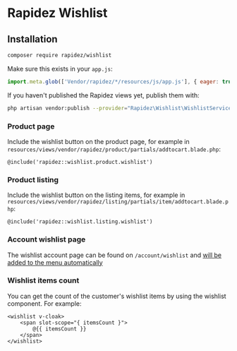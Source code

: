 # Rapidez Wishlist

## Installation

```bash
composer require rapidez/wishlist
```

Make sure this exists in your `app.js`:
```js
import.meta.glob(['Vendor/rapidez/*/resources/js/app.js'], { eager: true });
```

If you haven't published the Rapidez views yet, publish them with:
```bash
php artisan vendor:publish --provider="Rapidez\Wishlist\WishlistServiceProvider" --tag=views
```

### Product page

Include the wishlist button on the product page, for example in `resources/views/vendor/rapidez/product/partials/addtocart.blade.php`:
```blade
@include('rapidez::wishlist.product.wishlist')
```

### Product listing

Include the wishlist button on the listing items, for example in `resources/views/vendor/rapidez/listing/partials/item/addtocart.blade.php`:
```blade
@include('rapidez::wishlist.listing.wishlist')
```

### Account wishlist page

The wishlist account page can be found on `/account/wishlist` and [will be added to the menu automatically](https://github.com/rapidez/account/blob/master/resources/views/account/partials/menu.blade.php#L23:L29)

### Wishlist items count

You can get the count of the customer's wishlist items by using the wishlist component. For example:
```blade
<wishlist v-cloak>
    <span slot-scope="{ itemsCount }">
        @{{ itemsCount }}
    </span>
</wishlist>
```
